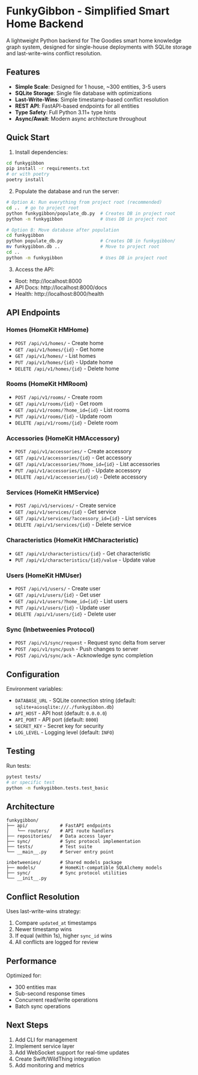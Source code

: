 # FunkyGibbon - Simplified Smart Home Backend

A lightweight Python backend for The Goodies smart home knowledge graph system, designed for single-house deployments with SQLite storage and last-write-wins conflict resolution.

## Features

- **Simple Scale**: Designed for 1 house, ~300 entities, 3-5 users
- **SQLite Storage**: Single file database with optimizations
- **Last-Write-Wins**: Simple timestamp-based conflict resolution
- **REST API**: FastAPI-based endpoints for all entities
- **Type Safety**: Full Python 3.11+ type hints
- **Async/Await**: Modern async architecture throughout

## Quick Start

1. Install dependencies:
```bash
cd funkygibbon
pip install -r requirements.txt
# or with poetry
poetry install
```

2. Populate the database and run the server:
```bash
# Option A: Run everything from project root (recommended)
cd ..  # go to project root
python funkygibbon/populate_db.py  # Creates DB in project root
python -m funkygibbon              # Uses DB in project root

# Option B: Move database after population
cd funkygibbon
python populate_db.py              # Creates DB in funkygibbon/
mv funkygibbon.db ..               # Move to project root
cd ..
python -m funkygibbon              # Uses DB in project root
```

3. Access the API:
- Root: http://localhost:8000
- API Docs: http://localhost:8000/docs
- Health: http://localhost:8000/health

## API Endpoints

### Homes (HomeKit HMHome)
- `POST /api/v1/homes/` - Create home
- `GET /api/v1/homes/{id}` - Get home
- `GET /api/v1/homes/` - List homes
- `PUT /api/v1/homes/{id}` - Update home
- `DELETE /api/v1/homes/{id}` - Delete home

### Rooms (HomeKit HMRoom)
- `POST /api/v1/rooms/` - Create room
- `GET /api/v1/rooms/{id}` - Get room
- `GET /api/v1/rooms/?home_id={id}` - List rooms
- `PUT /api/v1/rooms/{id}` - Update room
- `DELETE /api/v1/rooms/{id}` - Delete room

### Accessories (HomeKit HMAccessory)
- `POST /api/v1/accessories/` - Create accessory
- `GET /api/v1/accessories/{id}` - Get accessory
- `GET /api/v1/accessories/?home_id={id}` - List accessories
- `PUT /api/v1/accessories/{id}` - Update accessory
- `DELETE /api/v1/accessories/{id}` - Delete accessory

### Services (HomeKit HMService)
- `POST /api/v1/services/` - Create service
- `GET /api/v1/services/{id}` - Get service
- `GET /api/v1/services/?accessory_id={id}` - List services
- `DELETE /api/v1/services/{id}` - Delete service

### Characteristics (HomeKit HMCharacteristic)
- `GET /api/v1/characteristics/{id}` - Get characteristic
- `PUT /api/v1/characteristics/{id}/value` - Update value

### Users (HomeKit HMUser)
- `POST /api/v1/users/` - Create user
- `GET /api/v1/users/{id}` - Get user
- `GET /api/v1/users/?home_id={id}` - List users
- `PUT /api/v1/users/{id}` - Update user
- `DELETE /api/v1/users/{id}` - Delete user

### Sync (Inbetweenies Protocol)
- `POST /api/v1/sync/request` - Request sync delta from server
- `POST /api/v1/sync/push` - Push changes to server
- `POST /api/v1/sync/ack` - Acknowledge sync completion

## Configuration

Environment variables:
- `DATABASE_URL` - SQLite connection string (default: `sqlite+aiosqlite:///./funkygibbon.db`)
- `API_HOST` - API host (default: `0.0.0.0`)
- `API_PORT` - API port (default: `8000`)
- `SECRET_KEY` - Secret key for security
- `LOG_LEVEL` - Logging level (default: `INFO`)

## Testing

Run tests:
```bash
pytest tests/
# or specific test
python -m funkygibbon.tests.test_basic
```

## Architecture

```
funkygibbon/
├── api/            # FastAPI endpoints
│   └── routers/    # API route handlers
├── repositories/   # Data access layer
├── sync/           # Sync protocol implementation
├── tests/          # Test suite
└── __main__.py     # Server entry point

inbetweenies/       # Shared models package
├── models/         # HomeKit-compatible SQLAlchemy models
├── sync/           # Sync protocol utilities
└── __init__.py
```

## Conflict Resolution

Uses last-write-wins strategy:
1. Compare `updated_at` timestamps
2. Newer timestamp wins
3. If equal (within 1s), higher `sync_id` wins
4. All conflicts are logged for review

## Performance

Optimized for:
- 300 entities max
- Sub-second response times
- Concurrent read/write operations
- Batch sync operations

## Next Steps

1. Add CLI for management
2. Implement service layer
3. Add WebSocket support for real-time updates
4. Create Swift/WildThing integration
5. Add monitoring and metrics